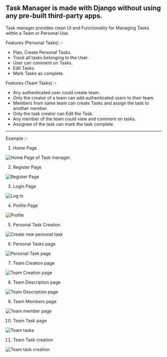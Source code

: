 
## Task Manager is made with Django without using any pre-built third-party apps.

Task manager provides clean UI and Functionality for Managing Tasks within a Team or Personal Use.

Features (Personal Tasks) :-
* Plan, Create Personal Tasks.
* Track all tasks belonging to the User. 
* User can comment on Tasks.
* Edit Tasks.
* Mark Tasks as complete.

Features (Team Tasks) :- 
* Any authenticated user could create team.
* Only the creator of a team can add authenticated users to their team.
* Members from same team can create Tasks and assign the task to another member.
* Only the task creator can Edit the Task.
* Any member of the team could view and comment on tasks.
* Assignee of the task can mark the task complete.


***

Example :- 

1. Home Page

![Home Page of Task manager.](https://github.com/llGOKUll/fsf_2019_screening_task1/blob/master/example-pics/Home.jpg)

2. Register Page

![Register Page](https://github.com/llGOKUll/fsf_2019_screening_task1/blob/master/example-pics/register.jpg)

3. Login Page

![Log In](https://github.com/llGOKUll/fsf_2019_screening_task1/blob/master/example-pics/log_in.jpg)


4. Profile Page

![Profile](https://github.com/llGOKUll/fsf_2019_screening_task1/blob/master/example-pics/profile.jpg)

5. Personal Task Creation

![Create new personal task](https://github.com/llGOKUll/fsf_2019_screening_task1/blob/master/example-pics/new_task.jpg)


6.  Personal Tasks page

![Personal Task page](https://github.com/llGOKUll/fsf_2019_screening_task1/blob/master/example-pics/task_desc_comment.jpg)


7. Team Creation page

![Team Creation page](https://github.com/llGOKUll/fsf_2019_screening_task1/blob/master/example-pics/task_creation_team.jpg)

8. Team Description page

![Team Description page](https://github.com/llGOKUll/fsf_2019_screening_task1/blob/master/example-pics/team_desc.jpg)


9. Team Members page

![Team member page](https://github.com/llGOKUll/fsf_2019_screening_task1/blob/master/example-pics/team_members.jpg)

10. Team Task page

![Team tasks ](https://github.com/llGOKUll/fsf_2019_screening_task1/blob/master/example-pics/team_task.jpg)

11. Team Task creation

![Team task creation](https://github.com/llGOKUll/fsf_2019_screening_task1/blob/master/example-pics/task_creation_team.jpg)
